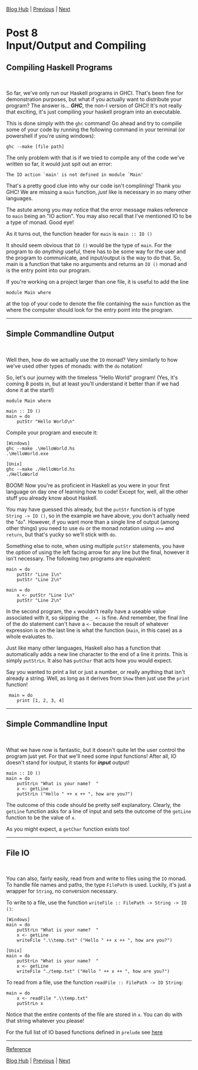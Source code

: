 [Blog Hub](../index) | [Previous](post8) | [Next](post9)

# Post 8<br>Input/Output and Compiling

## Compiling Haskell Programs

<br>

So far, we've only run our Haskell programs in GHCI. That's been fine for demonstration purposes, but what if you actually want to distribute your program? The answer is... **_GHC_**, the non-I version of GHCI! It's not really that exciting, it's just compiling your haskell program into an executable.

This is done simply with the `ghc` command! Go ahead and try to compilie some of your code by running the following command in your terminal (or powershell if you're using windows):

    ghc --make [file path]

The only problem with that is if we tried to compile any of the code we've written so far, it would just spit out an error:

    The IO action `main' is not defined in module `Main'

That's a pretty good clue into why our code isn't complining! Thank you GHC! We are missing a `main` function, _just_ like is necessary in so many other languages.

The astute among you may notice that the error message makes reference to `main` being an "IO action". You may also recall that I've mentioned IO to be a type of monad. Good eye!

As it turns out, the function header for `main` is `main :: IO ()`

It should seem obvious that `IO ()` would be the type of `main`. For the program to do _anything_ useful, there has to be some way for the user and the program to communicate, and input/output is the way to do that. So, main is a function that take no arguments and returns an `IO ()` monad and is the entry point into our program.

If you're working on a project larger than one file, it is useful to add the line

    module Main where

at the top of your code to denote the file containing the `main` function as the where the computer should look for the entry point into the program.

---

## Simple Commandline Output

<br>

Well then, how do we actually use the `IO` monad? Very similarly to how we've used other types of monads: with the `do` notation!

So, let's our journey with the timeless "Hello World" program! (Yes, it's coming 8 posts in, but at least you'll understand it better than if we had done it at the start!)

    module Main where

    main :: IO ()
    main = do
        putStr "Hello World\n"

Compile your program and execute it:

    [Windows]
    ghc --make .\HelloWorld.hs
    .\HelloWorld.exe

    [Unix]
    ghc --make ./HelloWorld.hs
    ./HelloWorld

BOOM! Now you're as proficient in Haskell as you were in your first language on day one of learning how to code! Except for, well, all the other stuff you already know about Haskell.

You may have guessed this already, but the `putStr` function is of type `String -> IO ()`, so in the example we have above, you don't actually need the "`do`". However, if you want more than a single line of output (among other things) you need to use `do` or the monad notation using `>>=` and `return`, but that's yucky so we'll stick with `do`.

Something else to note, when using multiple `putStr` statements, you have the _option_ of using the left facing arrow for any line but the final, however it isn't necessary. The following two programs are equivalent:

    main = do
        putStr "Line 1\n"
        putStr "Line 2\n"

    main = do
        x <- putStr "Line 1\n"
        putStr "Line 2\n"

In the second program, the `x` wouldn't really have a useable value associated with it, so skipping the `_ <-` is fine. And remember, the final line of the do statement can't have a `<-` because the result of whatever expression is on the last line is what the function (`main`, in this case) as a whole evaluates to.

Just like many other languages, Haskell also has a function that automatically adds a new line character to the end of a line it prints. This is simply `putStrLn`. It also has `putChar` that acts how you would expect.

Say you wanted to print a list or just a number, or really anything that isn't already a string. Well, as long as it derives from `Show` then just use the `print` function!

     main = do
        print [1, 2, 3, 4]

---

## Simple Commandline Input

<br>

What we have now is fantastic, but it doesn't quite let the user control the program just yet. For that we'll need some input functions! After all, IO doesn't stand for ioutput, it stants for **_input_** output!

    main :: IO ()
    main = do
        putStrLn "What is your name?  "
        x <- getLine
        putStrLn ("Hello " ++ x ++ ", how are you?")

The outcome of this code should be pretty self explanatory. Clearly, the `getLine` function asks for a line of input and sets the outcome of the `getLine` function to be the value of `x`.

As you might expect, a `getChar` function exists too!

---

## File IO

<br>

You can also, fairly easily, read from and write to files using the `IO` monad. To handle file names and paths, the type `FilePath` is used. Luckily, it's just a wrapper for `String`, no conversion necessary.

To write to a file, use the function `writeFile :: FilePath -> String -> IO ()`:

    [Windows]
    main = do
        putStrLn "What is your name?  "
        x <- getLine
        writeFile ".\\temp.txt" ("Hello " ++ x ++ ", how are you?")

    [Unix]
    main = do
        putStrLn "What is your name?  "
        x <- getLine
        writeFile "./temp.txt" ("Hello " ++ x ++ ", how are you?")

To read from a file, use the function `readFile :: FilePath -> IO String`:

    main = do
        x <- readFile ".\\temp.txt"
        putStrLn x

Notice that the entire contents of the file are stored in `x`. You can do with that string whatever you please!

For the full list of IO based functions defined in `prelude` see [here](https://hackage.haskell.org/package/base-4.14.0.0/docs/Prelude.html#g:26)

---

[Reference](http://learnyouahaskell.com/input-and-output)

[Blog Hub](../index) | [Previous](post8) | [Next](post9)
